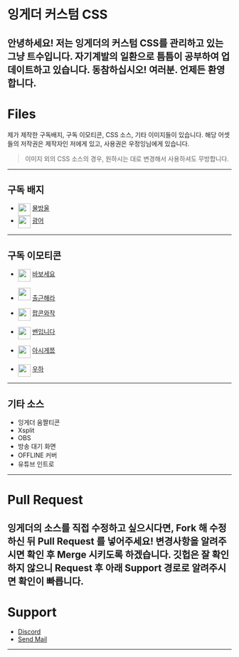 ﻿# 잉게더 커스텀 CSS 
안녕하세요! 
저는 **잉게더**의 커스텀 CSS를 관리하고 있는 그냥 트수입니다. 
자기계발의 일환으로 틈틈이 공부하여 업데이트하고 있습니다.
동참하십시오! 여러분. 언제든 환영합니다.
---

# Files
제가 제작한 구독배지, 구독 이모티콘, CSS 소스, 기타 이미지들이 있습니다.
해당 어셋들의 저작권은 제작자인 저에게 있고, 사용권은 우정잉님에게 있습니다.
> 이미지 외의 CSS 소스의 경우, 원하시는 대로 변경해서 사용하셔도 무방합니다.
---

## 구독 배지
- <img  src="https://ingether.github.io/TGD-CSS/Emotes/Badge_0_Start/02_72.png" width="28" height="28" align="top">  [물방울](https://github.com/Ingether/TGD-CSS/tree/master/Emotes/Badge_0_Start)
- <img  src="https://ingether.github.io/TGD-CSS/Emotes/Badge_3_mon/outline_72.png"  width="28"  height="28" align="top">  [광어](https://github.com/Ingether/TGD-CSS/tree/master/Emotes/Badge_3_mon)
---

## 구독 이모티콘
*  <img  src="https://ingether.github.io/TGD-CSS/Emotes/E_nanajaMbabo/nanajaMbabo56.png"  align="top"  width="28"  height="28">  [바보세요](https://github.com/Ingether/TGD-CSS/tree/master/Emotes/E_nanajaMbabo)
- <img  src="https://ingether.github.io/TGD-CSS/Emotes/E_nanajaMgowork/nanajaMgowork56.png"  width="28"  height="28">  [출근해라](https://github.com/Ingether/TGD-CSS/tree/master/Emotes/E_nanajaMgowork)

-  <img  src="https://ingether.github.io/TGD-CSS/Emotes/E_nanajaMpopcon/pcorn1x56.png"  width="28" align="top"  height="28">  [팝콘와작](https://github.com/Ingether/TGD-CSS/tree/master/Emotes/E_nanajaMpopcon)

-  <img  src="https://ingether.github.io/TGD-CSS/Emotes/E_nanajaMuban/nanajaMubanSample112.png"  width="28" align="top"  height="28">  [밴입니다](https://github.com/Ingether/TGD-CSS/tree/master/Emotes/E_nanajaMuban)

-  <img  src="https://ingether.github.io/TGD-CSS/Emotes/E_nanajaMuknow/nanajaMuno56.png"  width="28"  align="top" height="28">  [아시게쬬](https://github.com/Ingether/TGD-CSS/tree/master/Emotes/E_nanajaMuknow)

-  <img  src="https://ingether.github.io/TGD-CSS/Emotes/E_nanajamUh/Wooha56x_fix.png"  width="28" align="top"  height="28">  [우하](https://github.com/Ingether/TGD-CSS/tree/master/Emotes/E_nanajaMUh)
---

## 기타 소스
- 잉게더 움짤티콘
- Xsplit
- OBS
- 방송 대기 화면
- OFFLINE 커버
- 유튜브 인트로
---

# Pull Request
잉게더의 소스를 직접 수정하고 싶으시다면, Fork 해 수정하신 뒤 Pull Request 를 넣어주세요!
변경사항을 알려주시면 확인 후 Merge 시키도록 하겠습니다.
깃헙은 잘 확인하지 않으니 Request 후 아래 Support 경로로 알려주시면 확인이 빠릅니다.
---

# Support
- [Discord](https://discord.gg/SQs6Taw)
- <a href="mailto:ingether@hotmail.com">Send Mail</a>
---